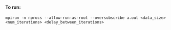 #### To run: 
```
mpirun -n nprocs --allow-run-as-root --oversubscribe a.out <data_size> <num_iterations> <delay_between_iterations>
```